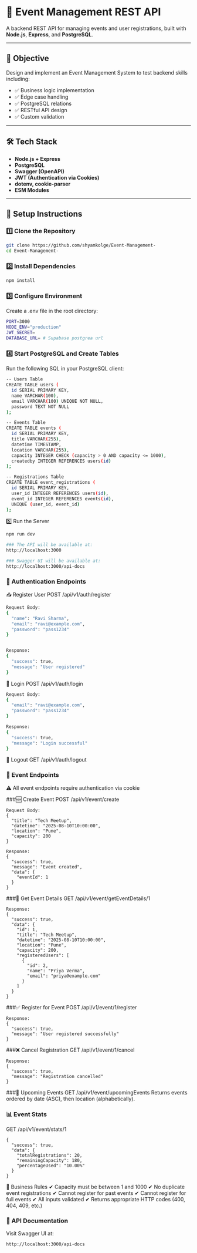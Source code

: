 # 🎉 Event Management REST API

A backend REST API for managing events and user registrations, built with **Node.js**, **Express**, and **PostgreSQL**.

---

## 📌 Objective

Design and implement an Event Management System to test backend skills including:

- ✅ Business logic implementation
- ✅ Edge case handling
- ✅ PostgreSQL relations
- ✅ RESTful API design
- ✅ Custom validation

---

## 🛠️ Tech Stack

- **Node.js + Express**
- **PostgreSQL**
- **Swagger (OpenAPI)**
- **JWT (Authentication via Cookies)**
- **dotenv, cookie-parser**
- **ESM Modules**

---

## 🚀 Setup Instructions

### 1️⃣ Clone the Repository

```bash
git clone https://github.com/shyamkolge/Event-Management-
cd Event-Management-
```

### 2️⃣ Install Dependencies
```bash
npm install
```

### 3️⃣ Configure Environment
Create a .env file in the root directory:
```bash
PORT=3000
NODE_ENV="production"
JWT_SECRET=
DATABASE_URL= # Supabase postgrea url
```

### 4️⃣ Start PostgreSQL and Create Tables
Run the following SQL in your PostgreSQL client:
```bash
-- Users Table
CREATE TABLE users (
  id SERIAL PRIMARY KEY,
  name VARCHAR(100),
  email VARCHAR(100) UNIQUE NOT NULL,
  password TEXT NOT NULL
);

-- Events Table
CREATE TABLE events (
  id SERIAL PRIMARY KEY,
  title VARCHAR(255),
  datetime TIMESTAMP,
  location VARCHAR(255),
  capacity INTEGER CHECK (capacity > 0 AND capacity <= 1000),
  createdby INTEGER REFERENCES users(id)
);

-- Registrations Table
CREATE TABLE event_registrations (
  id SERIAL PRIMARY KEY,
  user_id INTEGER REFERENCES users(id),
  event_id INTEGER REFERENCES events(id),
  UNIQUE (user_id, event_id)
);
```
5️⃣ Run the Server
```bash
npm run dev

### The API will be available at:
http://localhost:3000

### Swagger UI will be available at:
http://localhost:3000/api-docs
```

### 🔐 Authentication Endpoints
📥 Register User
POST /api/v1/auth/register
```bash
Request Body:
{
  "name": "Ravi Sharma",
  "email": "ravi@example.com",
  "password": "pass1234"
}


Response:
{
  "success": true,
  "message": "User registered"
}
```
🔑 Login
POST /api/v1/auth/login
```bash
Request Body:
{
  "email": "ravi@example.com",
  "password": "pass1234"
}

Response:
{
  "success": true,
  "message": "Login successful"
}
```
🚪 Logout
GET /api/v1/auth/logout


### 🎯 Event Endpoints
⚠️ All event endpoints require authentication via cookie

###🆕 Create Event
POST /api/v1/event/create
```
Request Body:
{
  "title": "Tech Meetup",
  "datetime": "2025-08-10T10:00:00",
  "location": "Pune",
  "capacity": 200
}

Response:
{
  "success": true,
  "message": "Event created",
  "data": {
    "eventId": 1
  }
}
```
###📄 Get Event Details
GET /api/v1/event/getEventDetails/1
```
Response:
{
  "success": true,
  "data": {
    "id": 1,
    "title": "Tech Meetup",
    "datetime": "2025-08-10T10:00:00",
    "location": "Pune",
    "capacity": 200,
    "registeredUsers": [
      {
        "id": 2,
        "name": "Priya Verma",
        "email": "priya@example.com"
      }
    ]
  }
}
```
###✅ Register for Event
POST /api/v1/event/1/register
```
Response:
{
  "success": true,
  "message": "User registered successfully"
}
```
###❌ Cancel Registration
GET /api/v1/event/1/cancel
```
Response:
{
  "success": true,
  "message": "Registration cancelled"
}
```
###📅 Upcoming Events
GET /api/v1/event/upcomingEvents
Returns events ordered by date (ASC), then location (alphabetically).

### 📊 Event Stats
GET /api/v1/event/stats/1
```
{
  "success": true,
  "data": {
    "totalRegistrations": 20,
    "remainingCapacity": 180,
    "percentageUsed": "10.00%"
  }
}
```
📏 Business Rules
✔ Capacity must be between 1 and 1000
✔ No duplicate event registrations
✔ Cannot register for past events
✔ Cannot register for full events
✔ All inputs validated
✔ Returns appropriate HTTP codes (400, 404, 409, etc.)

### 📄 API Documentation
Visit Swagger UI at:
```
http://localhost:3000/api-docs
```

